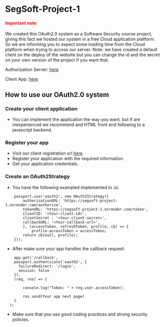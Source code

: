 # SegSoft-Project-1

<h4 style="color: red;">Important note: </h4>
We created this OAuth2.0 system as a Software Security course project,
giving this fact we hosted our system in a free Cloud application platform.
So we are informing you to expect some loading time from the Cloud platform when trying to access our server. 
Note: we have created a default client on the deploy of the website but you can change the id and the secret on your own version of the project if you want that. 

Authorization Server: [here](https://segsoft-project-1.onrender.com)

Client App: [here](https://segsoft-project-1-client.onrender.com)


## How to use our OAuth2.0 system

### Create your client application
- You can implement the application the way you want, but if are inexperienced we recommend and HTML front end following to a javascript backend. 

### Register your app
- Visit our client registration url [here](https://segsoft-project-1.onrender.com)
- Register your application with the required information.
- Get your application credentials.

### Create an OAuth2Strategy
- You have the following exampled implemented in Js:

``` 
    passport.use('oauth2', new OAuth2Strategy({
        authorizationURL: 'https://segsoft-project-1.onrender.com/authorize',
        tokenURL: 'https://segsoft-project-1.onrender.com/token',
        clientID: '<Your-client-id>',
        clientSecret : '<Your-client-secret>',
        callbackURL: '<Your-callback-url>',
        }, (accessToken, refreshToken, profile, cb) => {
            profile.accessToken = accessToken;
        return cb(null, profile);
    }));
```

- After make sure your app handles the callback request:

``` 
    app.get('/callback',
    passport.authenticate('oauth2', {
      failureRedirect: '/login',
      session: false
    }),
    (req, res) => {
      
        console.log("Token: " + req.user.accessToken);

        res.send(Your app next page)
    }
  );
```

- Make sure that you use good coding practices and strong security policies.
